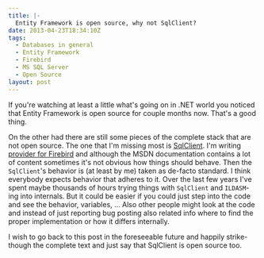 ```yaml
---
title: |-
  Entity Framework is open source, why not SqlClient?
date: 2013-04-23T18:34:10Z
tags:
  - Databases in general
  - Entity Framework
  - Firebird
  - MS SQL Server
  - Open Source
layout: post
---
```

If you're watching at least a little what's going on in .NET world you noticed that Entity Framework is open source for couple months now. That's a good thing.

On the other had there are still some pieces of the complete stack that are not open source. The one that I'm missing most is [SqlClient][1]. I'm writing [provider for Firebird][2] and although the MSDN documentation contains a lot of content sometimes it's not obvious how things should behave. Then the `SqlClient`'s behavior is (at least by me) taken as de-facto standard. I think everybody expects behavior that adheres to it. Over the last few years I've spent maybe thousands of hours trying things with `SqlClient` and `ILDASM`-ing into internals. But it could be easier if you could just step into the code and see the behavior, variables, ... Also other people might look at the code and instead of just reporting bug posting also related info where to find the proper implementation or how it differs internally.

I wish to go back to this post in the foreseeable future and happily strike-though the complete text and just say that SqlClient is open source too.

[1]: http://msdn.microsoft.com/en-us/library/system.data.sqlclient.aspx
[2]: http://www.firebirdsql.org/en/net-provider/